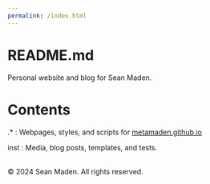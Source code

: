 ```yaml
---
permalink: /index.html
---
```


# README.md

Personal website and blog for Sean Maden.

# Contents

.* : Webpages, styles, and scripts for [metamaden.github.io](https://metamaden.github.io)

inst : Media, blog posts, templates, and tests.

<p><br>&copy; 2024 Sean Maden. All rights reserved.</p>
